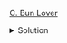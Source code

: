 [C. Bun Lover](https://codeforces.com/contest/1822/problem/C)

<details><summary>Solution</summary>

![](../../../assets/1822C.png)

</details>
